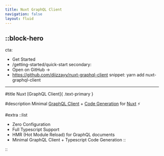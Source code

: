 ```yaml
---
title: Nuxt GraphQL Client
navigation: false
layout: fluid
---
```


::block-hero
---
cta:
  - Get Started
  - /getting-started/quick-start
secondary:
  - Open on GitHub →
  - https://github.com/diizzayy/nuxt-graphql-client
snippet: yarn add nuxt-graphql-client
---

#title
Nuxt [GraphQL Client]{ .text-primary }

#description
Minimal [GraphQL Client](https://github.com/prisma-labs/graphql-request#graphql-request) + [Code Generation](https://www.graphql-code-generator.com/) for [Nuxt](https://v3.nuxtjs.org) ⚡️

#extra
::list
- Zero Configuration
- Full Typescript Support
- HMR (Hot Module Reload) for GraphQL documents
- Minimal GraphQL Client + Typescript Code Generation
::

<!-- # Credits

[`nuxt-graphql-client`](#nuxt-graphql-client) is developed by [@diizzayy](https://github.com/diizzayy). <br>

Special thanks to [@danielroe](https://github.com/danielroe) for helping navigate and making this possible! -->

::
